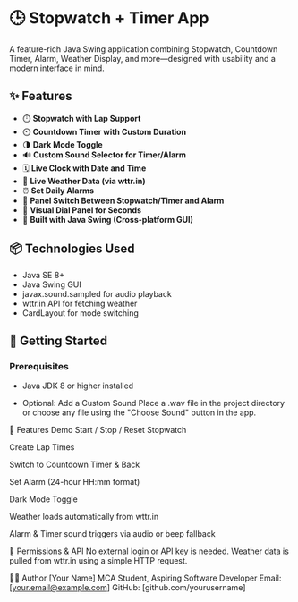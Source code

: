 # 🕒 Stopwatch + Timer App

A feature-rich Java Swing application combining Stopwatch, Countdown Timer, Alarm, Weather Display, and more—designed with usability and a modern interface in mind.

## ✨ Features

- ⏱️ **Stopwatch with Lap Support**
- ⏲️ **Countdown Timer with Custom Duration**
- 🌗 **Dark Mode Toggle**
- 🔊 **Custom Sound Selector for Timer/Alarm**
- 🗓️ **Live Clock with Date and Time**
- 📍 **Live Weather Data (via wttr.in)**
- ⏰ **Set Daily Alarms**
- 🔁 **Panel Switch Between Stopwatch/Timer and Alarm**
- 🎨 **Visual Dial Panel for Seconds**
- 💾 **Built with Java Swing (Cross-platform GUI)**

## 📦 Technologies Used

- Java SE 8+
- Java Swing GUI
- javax.sound.sampled for audio playback
- wttr.in API for fetching weather
- CardLayout for mode switching

## 🚀 Getting Started

### Prerequisites

- Java JDK 8 or higher installed

- Optional: Add a Custom Sound
Place a .wav file in the project directory or choose any file using the "Choose Sound" button in the app.

🧪 Features Demo
Start / Stop / Reset Stopwatch

Create Lap Times

Switch to Countdown Timer & Back

Set Alarm (24-hour HH:mm format)

Dark Mode Toggle

Weather loads automatically from wttr.in

Alarm & Timer sound triggers via audio or beep fallback

🔐 Permissions & API
No external login or API key is needed. Weather data is pulled from wttr.in using a simple HTTP request.

🙋‍♂️ Author
[Your Name]
MCA Student, Aspiring Software Developer
Email: [your.email@example.com]
GitHub: [github.com/yourusername]
